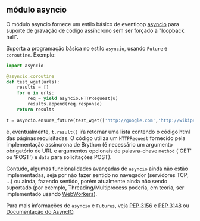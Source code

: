 módulo **asyncio**
-----------------------

O módulo asyncio fornece um estilo básico de eventloop [asyncio](https://docs.python.org/3.4/library/asyncio-dev.html) para suporte de gravação de código assíncrono sem ser forçado a "loopback hell".

Suporta a programação básica no estilo `asyncio`, usando `Future` e `coroutine`. Exemplo:

```python
import asyncio

@asyncio.coroutine
def test_wget(urls):
    results = []
    for u in urls:
        req = yield asyncio.HTTPRequest(u)
        results.append(req.response)
    return results

t = asyncio.ensure_future(test_wget(['http://google.com','http://wikipedia.org']))

```

e, eventualmente, `t.result()` iŕa retornar uma lista contendo o código html das
páginas requisitadas. O código utiliza um `HTTPRequest` fornecido pela implementação
assíncrona de Brython (é necessário um argumento obrigatório de URL e argumentos
opcionais de palavra-chave `method` ('GET' ou 'POST') e `data` para solicitações POST).

Contudo, algumas funcionalidades avançadas de `asyncio` ainda não estão implementadas, 
seja por não fazer sentido no navegador (servidores TCP, ...) ou ainda, fazendo sentido,
porém atualmente ainda não sendo suportado (por exemplo, Threading/Multiprocess poderia,
em teoria, ser implementado usando [WebWorkers](https://developer.mozilla.org/en-US/docs/Web/API/Web_Workers_API)).

Para mais informações de `asyncio` e `Futures`, veja
[PEP 3156](https://www.python.org/dev/peps/pep-3156/) e
[PEP 3148](https://www.python.org/dev/peps/pep-3148/) ou
[Documentação do AsyncIO](https://docs.python.org/3.4/library/asyncio-dev.html).
